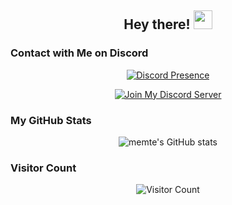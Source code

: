 <h2 align="center">Hey there! <img src="https://media.giphy.com/media/hvRJCLFzcasrR4ia7z/giphy.gif" width="30px"></h2>

### Contact with Me on Discord
<p align="center"> <a href="https://discord.com/users/690634258691391589"><img src="https://lanyard.cnrad.dev/api/690634258691391589?bg=23272a" alt="Discord Presence" /></a> </p>
<p align="center"> <a href="https://discord.gg/zDgkHEXq4v"><img src="https://img.shields.io/badge/Join%20My%20Discord%20Server-5865F2?style=for-the-badge&logo=discord&logoColor=white" alt="Join My Discord Server"/></a> </p>

### My GitHub Stats
<p align="center"> <img src="https://github-readme-stats.vercel.app/api?username=memte&show_icons=true&theme=radical&count_private=true&hide_border=true" alt="memte's GitHub stats" /> </p>

### Visitor Count
<p align="center"> <img src="https://komarev.com/ghpvc/?username=memte&style=for-the-badge&color=blue" alt="Visitor Count" /> </p>
